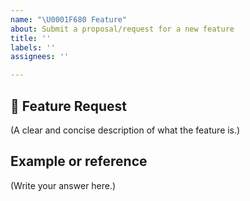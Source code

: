 ```yaml
---
name: "\U0001F680 Feature"
about: Submit a proposal/request for a new feature
title: ''
labels: ''
assignees: ''

---
```


## 🚀 Feature Request

(A clear and concise description of what the feature is.)

## Example or reference 

(Write your answer here.)
